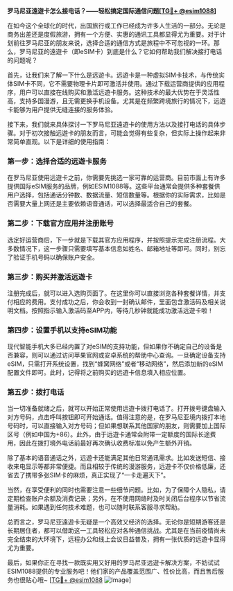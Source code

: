 **罗马尼亚遠遊卡怎么接电话？——轻松搞定国际通信问题[[TG💪+ @esim1088](https://t.me/s/esim1088)]**

在如今这个全球化的时代，出国旅行或工作已经成为许多人生活的一部分。无论是商务出差还是度假旅游，拥有一个方便、实惠的通讯工具都显得尤为重要。对于计划前往罗马尼亚的朋友来说，选择合适的通信方式是旅程中不可忽视的一环。那么，罗马尼亚的遠遊卡（即eSIM卡）到底是什么？它如何帮助我们解决接打电话的问题呢？

首先，让我们来了解一下什么是远遊卡。远遊卡是一种虚拟SIM卡技术，与传统实体SIM卡不同，它不需要物理卡片即可激活并使用。通过下载运营商提供的应用程序，用户可以直接在线购买和激活远遊卡服务。这种技术的最大优势在于灵活性高，支持多国漫游，且无需更换手机设备。尤其是在频繁跨境旅行的情况下，远遊卡能够为用户提供无缝连接的服务体验。

接下来，我们就来具体探讨一下罗马尼亚遠遊卡的使用方法以及接打电话的具体步骤。对于初次接触远遊卡的朋友而言，可能会觉得有些复杂，但实际上操作起来非常简单直观。以下是详细的使用指南：

### **第一步：选择合适的远遊卡服务**
在罗马尼亚使用远遊卡之前，你需要先挑选一家可靠的运营商。目前市面上有许多提供国际eSIM服务的品牌，例如ESIM1088等。这些平台通常会提供多种套餐供用户选择，包括通话分钟数、数据流量、短信数量等。根据你的实际需求，比如是否需要大量上网还是主要依赖语音通话，可以选择最适合自己的套餐。

### **第二步：下载官方应用并注册账号**
选定好运营商后，下一步就是下载其官方应用程序，并按照提示完成注册流程。大多数情况下，这一步骤只需要填写基本信息如姓名、邮箱地址等即可。同时，别忘了验证手机号码以确保账户安全。

### **第三步：购买并激活远遊卡**
注册完成后，就可以进入选购页面了。在这里你可以直接浏览各种套餐详情，并支付相应的费用。支付成功之后，你会收到一封确认邮件，里面包含激活码及相关说明文档。按照指示输入激活码至APP内，等待几秒钟就能成功激活远遊卡啦！

### **第四步：设置手机以支持eSIM功能**
现代智能手机大多已经内置了对eSIM的支持功能，但如果你不确定自己的设备是否兼容，则可以通过访问苹果官网或安卓系统的帮助中心查询。一旦确定设备支持eSIM，只需打开系统设置，找到“蜂窝网络”或者“移动网络”，然后添加新的eSIM配置文件即可。此时，记得将之前购买的远遊卡信息填入相应位置。

### **第五步：拨打电话**
当一切准备就绪之后，就可以开始正常使用远遊卡拨打电话了。打开拨号键盘输入对方号码，点击呼叫按钮即可开始通话。值得注意的是，在罗马尼亚境内拨打本地号码时，可以直接输入对方号码；但如果想联系其他国家的朋友，则需要加上国际区号（例如中国为+86）。此外，由于远遊卡通常会附带一定额度的国际长途费用，因此在拨打境外电话前最好再次确认收费标准以免产生额外开销。

除了基本的语音通话之外，远遊卡还能满足其他日常通讯需求。比如发送短信、接收来电显示等都非常便捷。而且相较于传统的漫游服务，远遊卡不仅价格低廉，还省去了携带多张SIM卡的麻烦，真正实现了“一卡走遍天下”。

当然，在享受便利的同时也需要注意一些细节问题。比如，为了保障个人隐私，请定期检查账户余额及消费记录；另外，在不使用网络时及时关闭后台程序以节省流量消耗。如果遇到任何技术难题，也可以随时联系客服寻求帮助。

总而言之，罗马尼亚遠遊卡无疑是一个高效又经济的选择。无论你是短期游客还是长期居住者，都可以借助这一工具轻松应对各种通信挑战。尤其是在当前疫情尚未完全结束的大环境下，远程办公和线上会议日益普及，拥有一张优质的远遊卡显得尤为重要。

最后，如果你正在寻找一款既实用又好用的罗马尼亚远遊卡解决方案，不妨试试ESIM1088提供的专业服务吧！他们家的产品覆盖范围广、性价比高，而且售后服务也很贴心哦~ [[TG💪+ @esim1088](https://t.me/s/esim1088) ![Image](https://i.postimg.cc/4NQfJmqS/Snipaste-2025-05-13-00-14-12.png)]